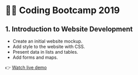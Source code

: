 # 👩‍💻 Coding Bootcamp 2019

## 1. Introduction to Website Development

+ Create an initial website mockup. 
+ Add style to the website with CSS.
+ Present data in lists and tables.
+ Add forms and maps.

👉 [Watch live demo](https://amansgz.github.io/nysl-version/)